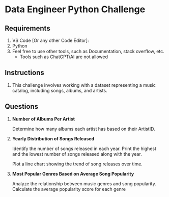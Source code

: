 [//]: # (===============================================================================================================)
# Data Engineer Python Challenge
[//]: # (===============================================================================================================)


[//]: # (===============================================================================================================)
## Requirements
[//]: # (===============================================================================================================)
1. VS Code [Or any other Code Editor]: 
2. Python
3. Feel free to use other tools, such as Documentation, stack overflow, etc.
    - Tools such as ChatGPT/AI are not allowed
  

[//]: # (===============================================================================================================)
## Instructions
[//]: # (===============================================================================================================)
1. This challenge involves working with a dataset representing a music catalog, including songs, albums, and artists.


[//]: # (===============================================================================================================)
## Questions
[//]: # (===============================================================================================================)

1. **Number of Albums Per Artist**
   
    Determine how many albums each artist has based on their ArtistID.





2. **Yearly Distribution of Songs Released**
   
    Identify the number of songs released in each year.
    Print the highest and the lowest number of songs released along with the year.

    Plot a line chart showing the trend of song releases over time.
    
    
    
    
    

3. **Most Popular Genres Based on Average Song Popularity**

    Analyze the relationship between music genres and song popularity. Calculate the average popularity score for each genre
    
